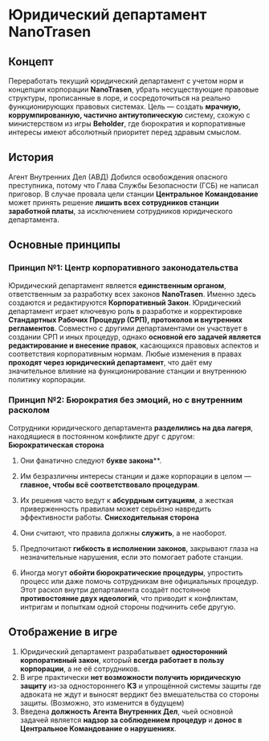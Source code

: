 # Юридический департамент NanoTrasen
## Концепт
Переработать текущий юридический департамент с учетом норм и концепции корпорации **NanoTrasen**, убрать несуществующие правовые структуры, прописанные в лоре, и сосредоточиться на реально функционирующих правовых системах.
Цель — создать **мрачную, коррумпированную, частично антиутопическую** систему, схожую с министерством из игры **Beholder**, где бюрократия и корпоративные интересы имеют абсолютный приоритет перед здравым смыслом.

## История
Агент Внутренних Дел (АВД) Добился освобождения опасного преступника, потому что Глава Службы Безопасности (ГСБ) не написал приговор.
В случае провала цели станции **Центральное Командование** может принять решение **лишить всех сотрудников станции заработной платы**, за исключением сотрудников юридического департамента.

## Основные принципы
### Принцип №1: Центр корпоративного законодательства
Юридический департамент является **единственным органом**, ответственным за разработку всех законов **NanoTrasen**. Именно здесь создаются и редактируются **Корпоративный Закон**.
Юридический департамент играет ключевую роль в разработке и корректировке **Стандартных Рабочих Процедур (СРП), протоколов и внутренних регламентов**. Совместно с другими департаментами он участвует в создании СРП и иных процедур, однако **основной его задачей является редактирование и внесение правок**, касающихся правовых аспектов и соответствия корпоративным нормам.
Любые изменения в правах **проходят через юридический департамент**, что даёт ему значительное влияние на функционирование станции и внутреннюю политику корпорации.

### Принцип №2: Бюрократия без эмоций, но с внутренним расколом
Сотрудники юридического департамента **разделились на два лагеря**, находящиеся в постоянном конфликте друг с другом:
**Бюрократическая сторона**

1. Они фанатично следуют **букве закона****.
2. Им безразличны интересы станции и даже корпорации в целом — **главное, чтобы всё соответствовало процедурам**.
3. Их решения часто ведут к **абсурдным ситуациям**, а жесткая приверженность правилам может серьёзно навредить эффективности работы.
**Снисходительная сторона**

1. Они считают, что правила должны **служить**, а не наоборот.
2. Предпочитают **гибкость в исполнении законов**, закрывают глаза на незначительные нарушения, если это помогает работе станции.
3. Иногда могут **обойти бюрократические процедуры**, упростить процесс или даже помочь сотрудникам вне официальных процедур.
Этот раскол внутри департамента создаёт постоянное **противостояние двух идеологий**, что приводит к конфликтам, интригам и попыткам одной стороны подчинить себе другую.


## Отображение в игре

1. Юридический департамент разрабатывает **односторонний корпоративный закон**, который **всегда работает в пользу корпорации**, а не её сотрудников.
2. В игре практически **нет возможности получить юридическую защиту** из-за одностороннего **КЗ** и упрощённой системы защиты где адвоката не ждут и выносят вердикт без вмешательства со стороны защиты. (Возможно, это изменится в будущем)
3. Введена **должность Агента Внутренних Дел**, чьей основной задачей является **надзор за соблюдением процедур** и **донос в Центральное Командование о нарушениях**.
